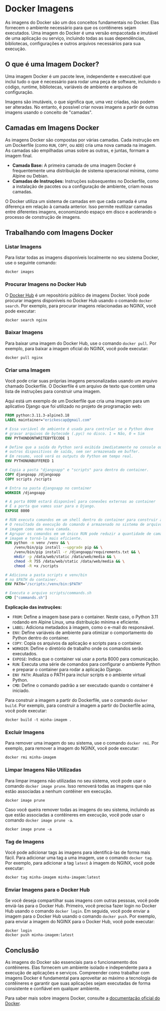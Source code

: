 # Docker Imagens

As imagens do Docker são um dos conceitos fundamentais no Docker. Elas fornecem o ambiente necessário para que os contêineres sejam executados. Uma imagem do Docker é uma versão empacotada e imutável de uma aplicação ou serviço, incluindo todas as suas dependências, bibliotecas, configurações e outros arquivos necessários para sua execução.

## O que é uma Imagem Docker?

Uma imagem Docker é um pacote leve, independente e executável que inclui tudo o que é necessário para rodar uma peça de software, incluindo o código, runtime, bibliotecas, variáveis de ambiente e arquivos de configuração.

Imagens são imutáveis, o que significa que, uma vez criadas, não podem ser alteradas. No entanto, é possível criar novas imagens a partir de outras imagens usando o conceito de "camadas".

## Camadas em Imagens Docker

As imagens Docker são compostas por várias camadas. Cada instrução em um Dockerfile (como `RUN`, `COPY`, ou `ADD`) cria uma nova camada na imagem. As camadas são empilhadas umas sobre as outras, e juntas, formam a imagem final.

- **Camada Base:** A primeira camada de uma imagem Docker é frequentemente uma distribuição de sistema operacional mínima, como Alpine ou Debian.
- **Camadas de Instruções:** Instruções subsequentes no Dockerfile, como a instalação de pacotes ou a configuração de ambiente, criam novas camadas.

O Docker utiliza um sistema de camadas em que cada camada é uma diferença em relação à camada anterior. Isso permite reutilizar camadas entre diferentes imagens, economizando espaço em disco e acelerando o processo de construção de imagens.

## Trabalhando com Imagens Docker

### Listar Imagens

Para listar todas as imagens disponíveis localmente no seu sistema Docker, use o seguinte comando:

```
docker images
```

### Procurar Imagens no Docker Hub

O [Docker Hub](https://hub.docker.com/) é um repositório público de imagens Docker. Você pode procurar imagens disponíveis no Docker Hub usando o comando `docker search`. Por exemplo, para procurar imagens relacionadas ao NGINX, você pode executar:

```
docker search nginx
```

### Baixar Imagens

Para baixar uma imagem do Docker Hub, use o comando `docker pull`. Por exemplo, para baixar a imagem oficial do NGINX, você pode executar:

```
docker pull nginx
```

### Criar uma Imagem

Você pode criar suas próprias imagens personalizadas usando um arquivo chamado Dockerfile. O Dockerfile é um arquivo de texto que contém uma lista de instruções para construir uma imagem.

Aqui está um exemplo de um Dockerfile que cria uma imagem para um aplicativo Django que foi utilizado no projeto de programação web:

```Dockerfile
FROM python:3.11.3-alpine3.18
LABEL maintainer="erickescap@gmail.com"

# Essa variável de ambiente é usada para controlar se o Python deve
# gravar arquivos de bytecode (.pyc) no disco. 1 = Não, 0 = Sim
ENV PYTHONDONTWRITEBYTECODE 1

# Define que a saída do Python será exibida imediatamente no console ou em
# outros dispositivos de saída, sem ser armazenada em buffer.
# Em resumo, você verá os outputs do Python em tempo real.
ENV PYTHONUNBUFFERED 1

# Copia a pasta "djangoapp" e "scripts" para dentro do container.
COPY djangoapp /djangoapp
COPY scripts /scripts

# Entra na pasta djangoapp no container
WORKDIR /djangoapp

# A porta 8000 estará disponível para conexões externas ao container
# É a porta que vamos usar para o Django.
EXPOSE 8000

# RUN executa comandos em um shell dentro do container para construir a imagem.
# O resultado da execução do comando é armazenado no sistema de arquivos da
# imagem como uma nova camada.
# Agrupar os comandos em um único RUN pode reduzir a quantidade de camadas da
# imagem e torná-la mais eficiente.
RUN python -m venv /venv && \
    /venv/bin/pip install --upgrade pip && \
    /venv/bin/pip install -r /djangoapp/requirements.txt && \
    mkdir -p /data/web/static /data/web/media && \
    chmod -R 755 /data/web/static /data/web/media && \
    chmod -R +x /scripts

# Adiciona a pasta scripts e venv/bin
# no $PATH do container.
ENV PATH="/scripts:/venv/bin:$PATH"

# Executa o arquivo scripts/commands.sh
CMD ["commands.sh"]
```

**Explicação das instruções:**

- `FROM`: Define a imagem base para o container. Neste caso, o Python 3.11 rodando em Alpine Linux, uma distribuição mínima e eficiente.
- `LABEL`: Adiciona metadados à imagem, como o e-mail do responsável.
- `ENV`: Define variáveis de ambiente para otimizar o comportamento do Python dentro do container.
- `COPY`: Copia os arquivos da aplicação e scripts para o container.
- `WORKDIR`: Define o diretório de trabalho onde os comandos serão executados.
- `EXPOSE`: Indica que o container vai usar a porta 8000 para comunicação.
- `RUN`: Executa uma série de comandos para configurar o ambiente Python e preparar o container para rodar a aplicação Django.
- `ENV PATH`: Atualiza o PATH para incluir scripts e o ambiente virtual Python.
- `CMD`: Define o comando padrão a ser executado quando o container é iniciado.

Para construir a imagem a partir do Dockerfile, use o comando `docker build`. Por exemplo, para construir a imagem a partir do Dockerfile acima, você pode executar:

```
docker build -t minha-imagem .
```

### Excluir Imagens

Para remover uma imagem do seu sistema, use o comando `docker rmi`. Por exemplo, para remover a imagem do NGINX, você pode executar:

```
docker rmi minha-imagem
```

### Limpar Imagens Não Utilizadas

Para limpar imagens não utilizadas no seu sistema, você pode usar o comando `docker image prune`. Isso removerá todas as imagens que não estão associadas a nenhum contêiner em execução.

```
docker image prune
```

Caso você queira remover todas as imagens do seu sistema, incluindo as que estão associadas a contêineres em execução, você pode usar o comando `docker image prune -a`.

```
docker image prune -a
```

### Tag de Imagens

Você pode adicionar tags às imagens para identificá-las de forma mais fácil. Para adicionar uma tag a uma imagem, use o comando `docker tag`. Por exemplo, para adicionar a tag `latest` à imagem do NGINX, você pode executar:

```
docker tag minha-imagem minha-imagem:latest
```

### Enviar Imagens para o Docker Hub

Se você deseja compartilhar suas imagens com outras pessoas, você pode enviá-las para o Docker Hub. Primeiro, você precisa fazer login no Docker Hub usando o comando `docker login`. Em seguida, você pode enviar a imagem para o Docker Hub usando o comando `docker push`. Por exemplo, para enviar a imagem do NGINX para o Docker Hub, você pode executar:

```
docker login
docker push minha-imagem:latest
```

## Conclusão

As imagens do Docker são essenciais para o funcionamento dos contêineres. Elas fornecem um ambiente isolado e independente para a execução de aplicações e serviços. Compreender como trabalhar com imagens Docker é fundamental para aproveitar ao máximo a tecnologia de contêineres e garantir que suas aplicações sejam executadas de forma consistente e confiável em qualquer ambiente.

Para saber mais sobre imagens Docker, consulte a [documentação oficial do Docker](https://docs.docker.com/get-started/overview/).

